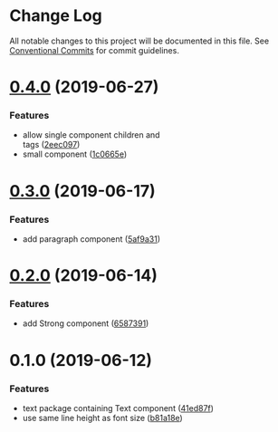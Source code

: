 # Change Log

All notable changes to this project will be documented in this file.
See [Conventional Commits](https://conventionalcommits.org) for commit guidelines.

# [0.4.0](https://github.com/datacamp/design-system/compare/@datacamp/waffles-text@0.3.0...@datacamp/waffles-text@0.4.0) (2019-06-27)


### Features

* allow single component children and <br /> tags ([2eec097](https://github.com/datacamp/design-system/commit/2eec097))
* small component ([1c0665e](https://github.com/datacamp/design-system/commit/1c0665e))





# [0.3.0](https://github.com/datacamp/design-system/compare/@datacamp/waffles-text@0.2.0...@datacamp/waffles-text@0.3.0) (2019-06-17)


### Features

* add paragraph component ([5af9a31](https://github.com/datacamp/design-system/commit/5af9a31))





# [0.2.0](https://github.com/datacamp/design-system/compare/@datacamp/waffles-text@0.1.0...@datacamp/waffles-text@0.2.0) (2019-06-14)


### Features

* add Strong component ([6587391](https://github.com/datacamp/design-system/commit/6587391))





# 0.1.0 (2019-06-12)


### Features

* text package containing Text component ([41ed87f](https://github.com/datacamp/design-system/commit/41ed87f))
* use same line height as font size ([b81a18e](https://github.com/datacamp/design-system/commit/b81a18e))
